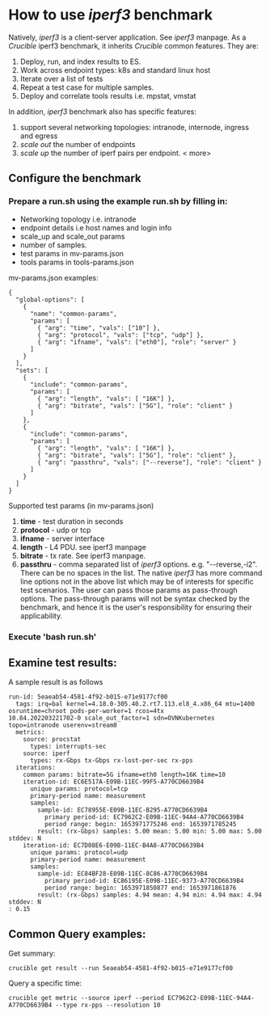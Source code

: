 # How to use *iperf3* benchmark

Natively, *iperf3* is a client-server application. See *iperf3* manpage. As a *Crucible* iperf3 benchmark, it inherits *Crucible* common features. They are:
 1. Deploy, run, and index results to ES.
 2. Work across endpoint types: k8s and standard linux host
 3. Iterate over a list of tests
 4. Repeat a test case for  multiple samples.
 5. Deploy and correlate tools results i.e. mpstat, vmstat

In addition, *iperf3* benchmark also has specific features:
 1. support several networking topologies: intranode, internode, ingress and egress
 2. *scale out* the number of endpoints
 3. *scale up* the number of iperf pairs per endpoint.
    < more>
## Configure the benchmark
### Prepare a run.sh using the example run.sh by filling in:
 - Networking topology i.e. intranode
 - endpoint details i.e  host names and login info
 - scale_up and scale_out params
 - number of samples.
 - test params in mv-params.json
 - tools params in tools-params.json

mv-params.json examples:

	{
	  "global-options": [
	    {
	      "name": "common-params",
	      "params": [
	        { "arg": "time", "vals": ["10"] },
	        { "arg": "protocol", "vals": ["tcp", "udp"] },
	        { "arg": "ifname", "vals": ["eth0"], "role": "server" }
	      ]
	    }
	  ],
	  "sets": [
	    {
	      "include": "common-params",
	      "params": [
	        { "arg": "length", "vals": [ "16K"] },
	        { "arg": "bitrate", "vals": ["5G"], "role": "client" }
	      ]
	    },
	    {
	      "include": "common-params",
	      "params": [
	        { "arg": "length", "vals": [ "16K"] },
	        { "arg": "bitrate", "vals": ["5G"], "role": "client" },
	        { "arg": "passthru", "vals": ["--reverse"], "role": "client" }
	      ]
	    }
	  ]
	}

Supported test params (in mv-params.json)

 1. **time**        - test duration in seconds
 2. **protocol**  - udp or tcp
 3. **ifname**    - server interface 
 4. **length**     - L4 PDU. see iperf3 manpage 
 5. **bitrate**    - tx rate. See iperf3 manpage. 
 6. **passthru**   - comma separated list of *iperf3*  options. e.g. "--reverse,-i2". There can be no spaces in the list. The native *iperf3* has more command line options not in the above list which may be of interests for specific test scenarios. The user can pass those params as pass-through options. The pass-through params will not be syntax checked by the benchmark, and hence it is the user's responsibility for ensuring their applicability.

### Execute 'bash run.sh'

## Examine test results:
A sample result is as follows

	run-id: 5eaeab54-4581-4f92-b015-e71e9177cf00                                                                                         
	  tags: irq=bal kernel=4.18.0-305.40.2.rt7.113.el8_4.x86_64 mtu=1400 osruntime=chroot pods-per-worker=1 rcos=4tx                     10.84.202203221702-0 scale_out_factor=1 sdn=OVNKubernetes topo=intranode userenv=stream8                                             
	  metrics:                                                                                                                           
	    source: procstat                                                                                                                 
	      types: interrupts-sec                                                                                                          
	    source: iperf                                                                                                                    
	      types: rx-Gbps tx-Gbps rx-lost-per-sec rx-pps                                                                                  
	  iterations:                                                                                                                        
	    common params: bitrate=5G ifname=eth0 length=16K time=10 
	    iteration-id: EC6E517A-E09B-11EC-99F5-A770CD6639B4
	      unique params: protocol=tcp 
	      primary-period name: measurement
	      samples:
	        sample-id: EC78955E-E09B-11EC-B295-A770CD6639B4
	          primary period-id: EC7962C2-E09B-11EC-94A4-A770CD6639B4
	          period range: begin: 1653971775246 end: 1653971785245
	        result: (rx-Gbps) samples: 5.00 mean: 5.00 min: 5.00 max: 5.00 stddev: N
	    iteration-id: EC7D08E6-E09B-11EC-B4A8-A770CD6639B4
	      unique params: protocol=udp 
	      primary-period name: measurement
	      samples:
	        sample-id: EC84BF28-E09B-11EC-8C86-A770CD6639B4
	          primary period-id: EC86195E-E09B-11EC-9373-A770CD6639B4
	          period range: begin: 1653971850877 end: 1653971861876
	        result: (rx-Gbps) samples: 4.94 mean: 4.94 min: 4.94 max: 4.94 stddev: N
	: 0.15
	      
## Common Query examples:
Get summary:

	crucible get result --run 5eaeab54-4581-4f92-b015-e71e9177cf00
Query a specific time:

	crucible get metric --source iperf --period EC7962C2-E09B-11EC-94A4-A770CD6639B4 --type rx-pps --resolution 10
